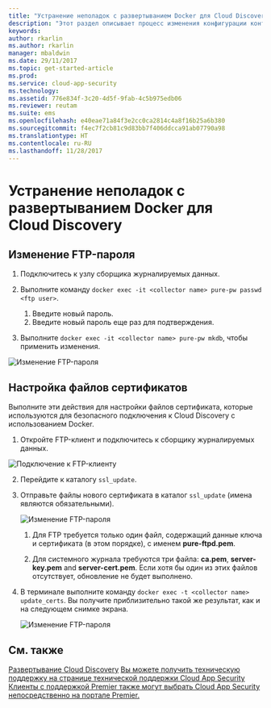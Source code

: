 ```yaml
---
title: "Устранение неполадок с развертыванием Docker для Cloud Discovery | Microsoft Docs"
description: "Этот раздел описывает процесс изменения конфигурации контейнера Docker для Cloud Discovery на базе платформы Cloud App Security."
keywords: 
author: rkarlin
ms.author: rkarlin
manager: mbaldwin
ms.date: 29/11/2017
ms.topic: get-started-article
ms.prod: 
ms.service: cloud-app-security
ms.technology: 
ms.assetid: 776e834f-3c20-4d5f-9fab-4c5b975edb06
ms.reviewer: reutam
ms.suite: ems
ms.openlocfilehash: e40eae71a84f3e2cc0ca2814c4a8f16b25a6b380
ms.sourcegitcommit: f4ec7f2cb81c9d83bb7f406ddcca91ab07790a98
ms.translationtype: HT
ms.contentlocale: ru-RU
ms.lasthandoff: 11/28/2017
---
```

# <a name="troubleshooting-the-cloud-app-security-cloud-discovery-docker"></a>Устранение неполадок с развертыванием Docker для Cloud Discovery

## <a name="changing-the-ftp-password"></a>Изменение FTP-пароля


1. Подключитесь к узлу сборщика журналируемых данных.

2.  Выполните команду `docker exec -it <collector name> pure-pw passwd <ftp user>`.

    1. Введите новый пароль.
    2. Введите новый пароль еще раз для подтверждения.
 
3.  Выполните `docker exec -it <collector name> pure-pw mkdb`, чтобы применить изменения.


  ![Изменение FTP-пароля](./media/ftp-connect.png)

## <a name="customize-certificate-files"></a>Настройка файлов сертификатов

Выполните эти действия для настройки файлов сертификата, которые используются для безопасного подключения к Cloud Discovery с использованием Docker.

1.  Откройте FTP-клиент и подключитесь к сборщику журналируемых данных.

  ![Подключение к FTP-клиенту](./media/ftp-connect.png)

2.  Перейдите к каталогу `ssl_update`.
3.  Отправьте файлы нового сертификата в каталог `ssl_update` (имена являются обязательными).

    ![Изменение FTP-пароля](./media/new-certs.png)

    1.  Для FTP требуется только один файл, содержащий данные ключа и сертификата (в этом порядке), с именем **pure-ftpd.pem**.
    
    2.  Для системного журнала требуются три файла: **ca.pem**, **server-key.pem** and **server-cert.pem**. Если хотя бы один из этих файлов отсутствует, обновление не будет выполнено.

4.  В терминале выполните команду `docker exec -t <collector name> update_certs`. Вы получите приблизительно такой же результат, как и на следующем снимке экрана.

    ![Изменение FTP-пароля](./media/update-certs.png)

## <a name="see-also"></a>См. также
[Развертывание Cloud Discovery](set-up-cloud-discovery.md)
[Вы можете получить техническую поддержку на странице технической поддержки Cloud App Security](http://support.microsoft.com/oas/default.aspx?prid=16031)  
[Клиенты с поддержкой Premier также могут выбрать Cloud App Security непосредственно на портале Premier.](https://premier.microsoft.com/)

